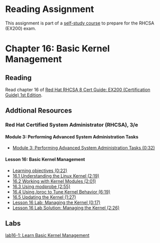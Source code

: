 # Reading Assignment
This assignment is part of a [self-study course](../README.md) to prepare for the RHCSA (EX200) exam.
# Chapter 16: Basic Kernel Management

## Reading
Read chapter 16 of [Red Hat RHCSA 8 Cert Guide: EX200 (Certification Guide) 1st Edition](https://www.amazon.com/Red-RHCSA-Cert-Guide-Certification-dp-0135938139/dp/0135938139).
## Addtional Resources

### Red Hat Certified System Administrator (RHCSA), 3/e

#### Module 3: Performing Advanced System Administration Tasks
- [Module 3: Performing Advanced System Administration Tasks (0:32)](https://learning.oreilly.com/videos/red-hat-certified/9780135656495/9780135656495-RCSA_03_00_00)

#### Lesson 16: Basic Kernel Management
- [Learning objectives (0:22)](https://learning.oreilly.com/videos/red-hat-certified/9780135656495/9780135656495-RCSA_03_16_00)
- [16.1 Understanding the Linux Kernel (2:19)](https://learning.oreilly.com/videos/red-hat-certified/9780135656495/9780135656495-RCSA_03_16_01)
- [16.2 Working with Kernel Modules (2:01)](https://learning.oreilly.com/videos/red-hat-certified/9780135656495/9780135656495-RCSA_03_16_02)
- [16.3 Using modprobe (2:55)](https://learning.oreilly.com/videos/red-hat-certified/9780135656495/9780135656495-RCSA_03_16_03)
- [16.4 Using /proc to Tune Kernel Behavior (6:19)](https://learning.oreilly.com/videos/red-hat-certified/9780135656495/9780135656495-RCSA_03_16_04)
- [16.5 Updating the Kernel (1:27)](https://learning.oreilly.com/videos/red-hat-certified/9780135656495/9780135656495-RCSA_03_16_05)
- [Lesson 16 Lab: Managing the Kernel (0:17)](https://learning.oreilly.com/videos/red-hat-certified/9780135656495/9780135656495-RCSA_03_16_06)
- [Lesson 16 Lab Solution: Managing the Kernel (2:26)](https://learning.oreilly.com/videos/red-hat-certified/9780135656495/9780135656495-RCSA_03_16_07)

## Labs
[lab16-1: Learn Basic Kernel Management](lab16-1.md)</br>
